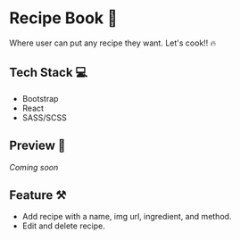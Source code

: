 # Recipe Book 🍳
Where user can put any recipe they want. Let's cook!! 🔥

## Tech Stack 💻
- Bootstrap 
- React
- SASS/SCSS

## Preview 👀
*Coming soon*

## Feature ⚒
- Add recipe with a name, img url, ingredient, and method.
- Edit and delete recipe.
